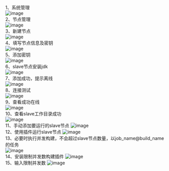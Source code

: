 1、系统管理  
![image](https://github.com/mykubernetes/linux-install/blob/master/image/jenkins14.png)  
2、节点管理  
![image](https://github.com/mykubernetes/linux-install/blob/master/image/jenkins15.png)  
3、新建节点  
![image](https://github.com/mykubernetes/linux-install/blob/master/image/jenkins16.png)  
4、填写节点信息及密钥  
![image](https://github.com/mykubernetes/linux-install/blob/master/image/jenkins18.png)  
5、添加密钥  
![image](https://github.com/mykubernetes/linux-install/blob/master/image/jenkins17.png)  
6、slave节点安装jdk  
![image](https://github.com/mykubernetes/linux-install/blob/master/image/jenkins21.png)  
7、添加成功，提示离线  
![image](https://github.com/mykubernetes/linux-install/blob/master/image/jenkins19.png)  
8、连接测试  
![image](https://github.com/mykubernetes/linux-install/blob/master/image/jenkins20.png)  
9、查看成功在线  
![image](https://github.com/mykubernetes/linux-install/blob/master/image/jenkins22.png)  
10、查看slave工作目录成功  
![image](https://github.com/mykubernetes/linux-install/blob/master/image/jenkins23.png)  
11、手动添加要运行的slave节点
![image](https://github.com/mykubernetes/linux-install/blob/master/image/jenkins25.png)  
12、使用插件运行slave节点
![image](https://github.com/mykubernetes/linux-install/blob/master/image/jenkins24.png)  
13、必要时执行并发构建，不会超过slave节点数量，以job_name@build_name的任务  
![image](https://github.com/mykubernetes/linux-install/blob/master/image/jenkins27.png)  
14、安装限制并发数构建插件
![image](https://github.com/mykubernetes/linux-install/blob/master/image/jenkins28.png)  
15、输入限制并发数
![image](https://github.com/mykubernetes/linux-install/blob/master/image/jenkins29.png)  
